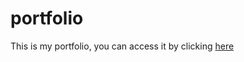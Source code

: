 # portfolio

This is my portfolio, you can access it by clicking <a href="https://matheuspiffer.github.io/portfolio">here</a>
